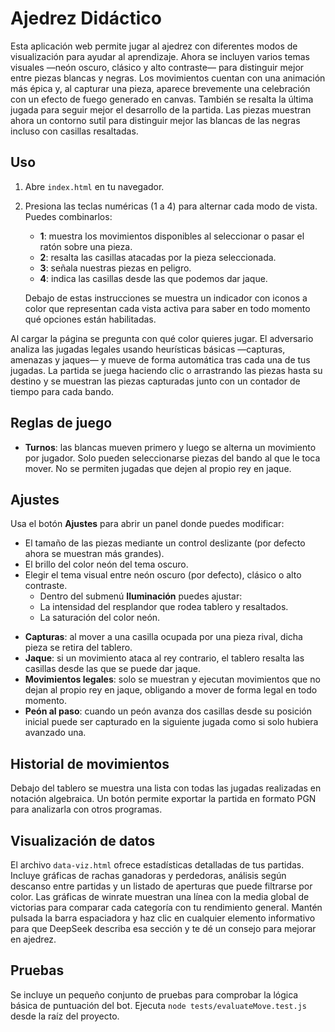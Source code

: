 # Ajedrez Didáctico

Esta aplicación web permite jugar al ajedrez con diferentes modos de visualización para ayudar al aprendizaje. Ahora se incluyen varios temas visuales —neón oscuro, clásico y alto contraste— para distinguir mejor entre piezas blancas y negras. Los movimientos cuentan con una animación más épica y, al capturar una pieza, aparece brevemente una celebración con un efecto de fuego generado en canvas. También se resalta la última jugada para seguir mejor el desarrollo de la partida. Las piezas muestran ahora un contorno sutil para distinguir mejor las blancas de las negras incluso con casillas resaltadas.

## Uso

1. Abre `index.html` en tu navegador.
2. Presiona las teclas numéricas (1 a 4) para alternar cada modo de vista. Puedes combinarlos:
   - **1**: muestra los movimientos disponibles al seleccionar o pasar el ratón sobre una pieza.
   - **2**: resalta las casillas atacadas por la pieza seleccionada.
   - **3**: señala nuestras piezas en peligro.
   - **4**: indica las casillas desde las que podemos dar jaque.

   Debajo de estas instrucciones se muestra un indicador con iconos a color que
   representan cada vista activa para saber en todo momento qué opciones están
   habilitadas.
 
Al cargar la página se pregunta con qué color quieres jugar. El adversario analiza las jugadas legales usando heurísticas básicas —capturas, amenazas y jaques— y mueve de forma automática tras cada una de tus jugadas. La partida se juega haciendo clic o arrastrando las piezas hasta su destino y se muestran las piezas capturadas junto con un contador de tiempo para cada bando.

## Reglas de juego

* **Turnos**: las blancas mueven primero y luego se alterna un movimiento por
  jugador. Solo pueden seleccionarse piezas del bando al que le toca mover.
  No se permiten jugadas que dejen al propio rey en jaque.

## Ajustes

Usa el botón **Ajustes** para abrir un panel donde puedes modificar:

- El tamaño de las piezas mediante un control deslizante (por defecto ahora se
  muestran más grandes).
- El brillo del color neón del tema oscuro.
- Elegir el tema visual entre neón oscuro (por defecto), clásico o alto contraste.
  - Dentro del submenú **Iluminación** puedes ajustar:
  - La intensidad del resplandor que rodea tablero y resaltados.
  - La saturación del color neón.

* **Capturas**: al mover a una casilla ocupada por una pieza rival, dicha pieza
  se retira del tablero.
* **Jaque**: si un movimiento ataca al rey contrario, el tablero resalta las
  casillas desde las que se puede dar jaque.
* **Movimientos legales**: solo se muestran y ejecutan movimientos que no dejan
  al propio rey en jaque, obligando a mover de forma legal en todo momento.
* **Peón al paso**: cuando un peón avanza dos casillas desde su posición inicial
  puede ser capturado en la siguiente jugada como si solo hubiera avanzado una.

## Historial de movimientos

Debajo del tablero se muestra una lista con todas las jugadas realizadas en notación algebraica.
Un botón permite exportar la partida en formato PGN para analizarla con otros programas.

## Visualización de datos

El archivo `data-viz.html` ofrece estadísticas detalladas de tus partidas. Incluye gráficas de rachas ganadoras y perdedoras, análisis según descanso entre partidas y un listado de aperturas que puede filtrarse por color. Las gráficas de winrate muestran una línea con la media global de victorias para comparar cada categoría con tu rendimiento general. Mantén pulsada la barra espaciadora y haz clic en cualquier elemento informativo para que DeepSeek describa esa sección y te dé un consejo para mejorar en ajedrez.

## Pruebas

Se incluye un pequeño conjunto de pruebas para comprobar la lógica básica de puntuación del bot.
Ejecuta `node tests/evaluateMove.test.js` desde la raíz del proyecto.
